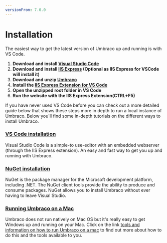 ```yaml
---
versionFrom: 7.0.0
---
```


# Installation

The easiest way to get the latest version of Umbraco up and running is with VS Code.

1. **Download and install [Visual Studio Code](https://code.visualstudio.com/)**
1. **Download and install [IIS Express](https://www.microsoft.com/en-us/download/details.aspx?id=48264) (Optional as IIS Express for VSCode will install it)**
1. **Download and unzip [Umbraco](https://our.umbraco.com/download)**
1. **Install the [IIS Express Extension for VS Code](https://marketplace.visualstudio.com/items?itemName=warren-buckley.iis-express)**
1. **Open the unzipped root folder in VS Code**
1. **Run the website with the IIS Express Extension(CTRL+F5)**

If you have never used VS Code before you can check out a more detailed guide below that shows these steps more in depth to run a local instance of Umbraco.
Below you'll find some in-depth tutorials on the different ways to install Umbraco.

### [VS Code installation](install-umbraco-with-vs-code.md)
Visual Studio Code is a simple-to use-editor with an embedded webserver (through the IIS Express extension). An easy and fast way to get you up and running with Umbraco.

### [NuGet installation](install-umbraco-with-nuget.md)
NuGet is the package manager for the Microsoft development platform, including .NET. The NuGet client tools provide the ability to produce and consume packages. NuGet allows you to install Umbraco without ever having to leave Visual Studio.

### [Running Umbraco on a Mac](running-umbraco-on-a-mac.md)
Umbraco does not run natively on Mac OS but it's really easy to get Windows up and running on your Mac.
Click on the link [tools and information on how to run Umbraco on a mac](running-umbraco-on-a-mac.md) to find out more about how to do this and the tools available to you.
